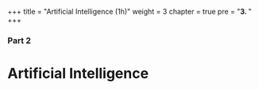 +++
title = "Artificial Intelligence (1h)"
weight = 3
chapter = true
pre = "<b>3. </b>"
+++

### Part 2

# Artificial Intelligence
